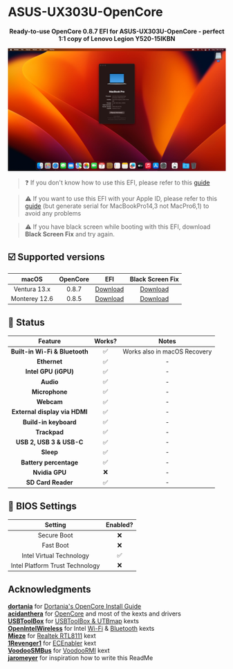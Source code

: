 # ASUS-UX303U-OpenCore
<p align="center">
<b>Ready-to-use OpenCore 0.8.7 EFI for ASUS-UX303U-OpenCore - perfect 1:1 copy of Lenovo Legion Y520-15IKBN</b>
</p>

![macOS Ventura 13.0 Screenshot](ventura13.png)

> ❓ If you don't know how to use this EFI, please refer to this [guide](https://dortania.github.io/OpenCore-Install-Guide/)<br>

> ⚠️ If you want to use this EFI with your Apple ID, please refer to this [guide](https://youtu.be/JtYAAjgniIc) (but generate serial for MacBookPro14,3 not MacPro6,1) to avoid any problems<br>

> ⚠️ If you have black screen while booting with this EFI, download **Black Screen Fix** and try again.

## ☑️ Supported versions
| macOS | OpenCore | EFI | Black Screen Fix |
| :---: | :---: | :---: | :---: |
| Ventura 13.x | 0.8.7 | [Download](https://github.com/ferxiit/Y520-15IKBN-OpenCore/releases/download/ventura_0.8.7/EFI_Ventura.zip) | [Download](https://github.com/ferxiit/Y520-15IKBN-OpenCore/releases/download/ventura_0.8.7/EFI_Ventura_fix.zip) | - |
| Monterey 12.6 | 0.8.5 | [Download](https://github.com/ferxiit/Y520-15IKBN-OpenCore/releases/download/monterey/EFI_Monterey.zip) | [Download](https://github.com/ferxiit/Y520-15IKBN-OpenCore/releases/download/monterey/EFI_Monterey_fix.zip) |

## 🔘 Status
| Feature | Works? | Notes |
| :---: | :---: | :---: |
| **Built-in Wi-Fi & Bluetooth** | ✅ | Works also in macOS Recovery |
| **Ethernet** | ✅ | - |
| **Intel GPU (iGPU)** | ✅ | - |
| **Audio** | ✅ | - |
| **Microphone** | ✅ | - |
| **Webcam** | ✅ | - |
| **External display via HDMI** | ✅ | - |
| **Build-in keyboard** | ✅ | - |
| **Trackpad** | ✅ | - |
| **USB 2, USB 3 & USB-C** | ✅ | - |
| **Sleep** | ✅ | - |
| **Battery percentage** | ✅ | - |
| **Nvidia GPU** | ❌ | - |
| **SD Card Reader** | ✅ | - |

## 🔧 BIOS Settings
| Setting | Enabled? |
| :---: | :---: |
| Secure Boot | ❌ |
| Fast Boot | ❌ |
| Intel Virtual Technology | ✅ |
| Intel Platform Trust Technology | ❌ |

## Acknowledgments
**[dortania](https://github.com/dortania/)** for [Dortania's OpenCore Install Guide](https://dortania.github.io/OpenCore-Install-Guide/)<br>
**[acidanthera](https://github.com/acidanthera)** for [OpenCore](https://github.com/acidanthera/OpenCorePkg) and most of the kexts and drivers<br>
**[USBToolBox](https://github.com/USBToolBox)** for [USBToolBox & UTBmap](https://github.com/USBToolBox/kext) kexts<br>
**[OpenIntelWireless](https://github.com/OpenIntelWireless)** for Intel [Wi-Fi](https://github.com/OpenIntelWireless/itlwm) & [Bluetooth](https://github.com/OpenIntelWireless/IntelBluetoothFirmware) kexts<br>
**[Mieze](https://github.com/Mieze)** for [Realtek RTL8111](https://github.com/Mieze/RTL8111_driver_for_OS_X) kext<br>
**[1Revenger1](https://github.com/1Revenger1)** for [ECEnabler](https://github.com/1Revenger1/ECEnabler) kext<br>
**[VoodooSMBus](https://github.com/VoodooSMBus)** for [VoodooRMI](https://github.com/VoodooSMBus/VoodooRMI) kext<br>
**[jaromeyer](https://github.com/jaromeyer)** for inspiration how to write this ReadMe
